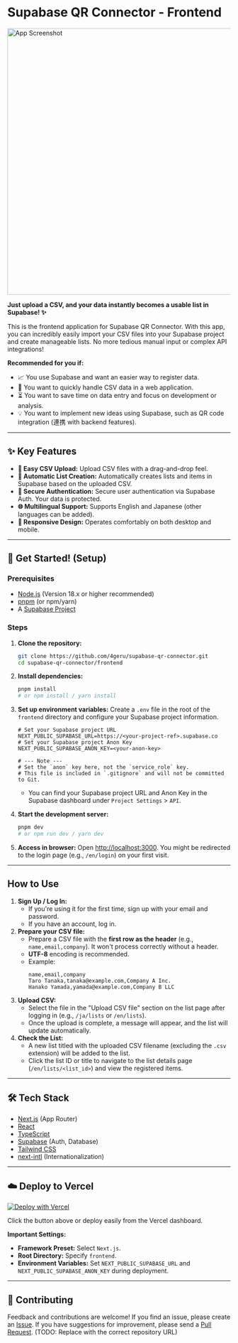 # Supabase QR Connector - Frontend

<img src="[Insert attractive screenshot or GIF here]" alt="App Screenshot" width="600">

**Just upload a CSV, and your data instantly becomes a usable list in Supabase! ✨**

This is the frontend application for Supabase QR Connector. With this app, you can incredibly easily import your CSV files into your Supabase project and create manageable lists. No more tedious manual input or complex API integrations!

**Recommended for you if:**

*   📈 You use Supabase and want an easier way to register data.
*   📄 You want to quickly handle CSV data in a web application.
*   ⏳ You want to save time on data entry and focus on development or analysis.
*   💡 You want to implement new ideas using Supabase, such as QR code integration (連携 with backend features).

---

## ✨ Key Features

*   **🚀 Easy CSV Upload:** Upload CSV files with a drag-and-drop feel.
*   **📄 Automatic List Creation:** Automatically creates lists and items in Supabase based on the uploaded CSV.
*   **🔐 Secure Authentication:** Secure user authentication via Supabase Auth. Your data is protected.
*   **🌐 Multilingual Support:** Supports English and Japanese (other languages can be added).
*   **📱 Responsive Design:** Operates comfortably on both desktop and mobile.

---

## 🚀 Get Started! (Setup)

### Prerequisites

*   [Node.js](https://nodejs.org/) (Version 18.x or higher recommended)
*   [pnpm](https://pnpm.io/) (or npm/yarn)
*   A [Supabase Project](https://supabase.com/)

### Steps

1.  **Clone the repository:**
    ```bash
    git clone https://github.com/4geru/supabase-qr-connector.git
    cd supabase-qr-connector/frontend
    ```

2.  **Install dependencies:**
    ```bash
    pnpm install
    # or npm install / yarn install
    ```

3.  **Set up environment variables:**
    Create a `.env` file in the root of the `frontend` directory and configure your Supabase project information.

    ```dotenv:.env
    # Set your Supabase project URL
    NEXT_PUBLIC_SUPABASE_URL=https://<your-project-ref>.supabase.co
    # Set your Supabase project Anon Key
    NEXT_PUBLIC_SUPABASE_ANON_KEY=<your-anon-key>

    # --- Note ---
    # Set the `anon` key here, not the `service_role` key.
    # This file is included in `.gitignore` and will not be committed to Git.
    ```
    *   You can find your Supabase project URL and Anon Key in the Supabase dashboard under `Project Settings` > `API`.

4.  **Start the development server:**
    ```bash
    pnpm dev
    # or npm run dev / yarn dev
    ```

5.  **Access in browser:**
    Open [http://localhost:3000](http://localhost:3000). You might be redirected to the login page (e.g., `/en/login`) on your first visit.

---

## How to Use

1.  **Sign Up / Log In:**
    *   If you're using it for the first time, sign up with your email and password.
    *   If you have an account, log in.
2.  **Prepare your CSV file:**
    *   Prepare a CSV file with the **first row as the header** (e.g., `name,email,company`). It won't process correctly without a header.
    *   **UTF-8** encoding is recommended.
    *   Example:
        ```csv
        name,email,company
        Taro Tanaka,tanaka@example.com,Company A Inc.
        Hanako Yamada,yamada@example.com,Company B LLC
        ```
3.  **Upload CSV:**
    *   Select the file in the "Upload CSV file" section on the list page after logging in (e.g., `/ja/lists` or `/en/lists`).
    *   Once the upload is complete, a message will appear, and the list will update automatically.
4.  **Check the List:**
    *   A new list titled with the uploaded CSV filename (excluding the `.csv` extension) will be added to the list.
    *   Click the list ID or title to navigate to the list details page (`/en/lists/<list_id>`) and view the registered items.

---

## 🛠️ Tech Stack

*   [Next.js](https://nextjs.org/) (App Router)
*   [React](https://react.dev/)
*   [TypeScript](https://www.typescriptlang.org/)
*   [Supabase](https://supabase.com/) (Auth, Database)
*   [Tailwind CSS](https://tailwindcss.com/)
*   [next-intl](https://next-intl-docs.vercel.app/) (Internationalization)

---

## ☁️ Deploy to Vercel

[![Deploy with Vercel](https://vercel.com/button)](https://vercel.com/new/clone?repository-url=https://github.com/4geru/supabase-qr-connector.git&env=NEXT_PUBLIC_SUPABASE_URL,NEXT_PUBLIC_SUPABASE_ANON_KEY&project-name=supabase-qr-connector-frontend&repository-name=supabase-qr-connector-frontend&root-directory=frontend)

Click the button above or deploy easily from the Vercel dashboard.

**Important Settings:**

*   **Framework Preset:** Select `Next.js`.
*   **Root Directory:** Specify `frontend`.
*   **Environment Variables:** Set `NEXT_PUBLIC_SUPABASE_URL` and `NEXT_PUBLIC_SUPABASE_ANON_KEY` during deployment.

---

## 🙌 Contributing

Feedback and contributions are welcome! If you find an issue, please create an [Issue](https://github.com/4geru/supabase-qr-connector/issues). If you have suggestions for improvement, please send a [Pull Request](https://github.com/4geru/supabase-qr-connector/pulls). (TODO: Replace with the correct repository URL)
